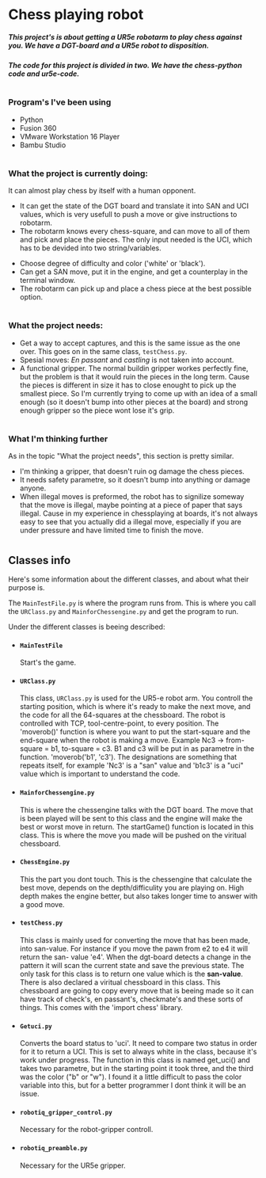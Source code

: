 # Chess playing robot

##### This project's is about getting a UR5e robotarm to play chess against you. We have a DGT-board and a UR5e robot to disposition.
##### The code for this project is divided in two. We have the chess-python code and ur5e-code. 
#
### Program's I've been using
* Python
* Fusion 360
* VMware Workstation 16 Player
* Bambu Studio
#
### What the project is currently doing:
It can almost play chess by itself with a human opponent. 
* It can get the state of the DGT board and translate it into SAN and UCI values, which is very usefull to push a move or give instructions to robotarm. 
* The robotarm knows every chess-square, and can move to all of them and pick and place the pieces. The only input needed is the UCI, which has to be devided into two string/variables.
+ Choose degree of difficulty and color ('white' or 'black').
+ Can get a SAN move, put it in the engine, and get a counterplay in the terminal window.
+ The robotarm can pick up and place a chess piece at the best possible option.
#
### What the project needs:
* Get a way to accept captures, and this is the same issue as the one over. This goes on in the same class, `testChess.py`. 
* Spesial moves: *En passant* and *castling* is not taken into account.
* A functional gripper. The normal buildin gripper workes perfectly fine, but the problem is that it would ruin the pieces in the long term. Cause the pieces is different in size it has to close enought to pick up the smallest piece. So I'm currently trying to come up with an idea of a small enough (so it doesn't bump into other pieces at the board) and strong enough gripper so the piece wont lose it's grip. 
#
### What I'm thinking further
As in the topic "What the project needs", this section is pretty similar.
+ I'm thinking a gripper, that doesn't ruin og damage the chess pieces.
+ It needs safety parametre, so it doesn't bump into anything or damage anyone.
+ When illegal moves is preformed, the robot has to signilize someway that the move is illegal, maybe pointing at a piece of paper that says illegal. Cause in my experience in chessplaying at boards, it's not always easy to see that you actually did a illegal move, especially if you are under pressure and have limited time to finish the move. 

  
#



## Classes info
Here's some information about the different classes, and about what their purpose is. 

The ```MainTestFile.py``` is where the program runs from. This is where you call the ```URClass.py``` and ```MainforChessengine.py``` and get the program to run.

Under the different classes is beeing described:

* #### ```MainTestFile```
  Start's the game.


* #### ```URClass.py```
  This class, ```URClass.py``` is used for the UR5-e robot arm. You controll the starting position, which is where it's ready to make the next move, and the code 
  for all the 64-squares at the chessboard. 
  The robot is controlled with TCP, tool-centre-point, to every position. The 'moverob()' function is where you want to put the start-square and the end-square 
  when the robot is making a move. Example Nc3 -> from-square = b1, to-square = c3. B1 and c3 will be put in as parametre in the function. 'moverob('b1', 'c3'). 
  The designations are something that repeats itself, for example 'Nc3' is a "san" value and 'b1c3' is a "uci" value which is important to understand the code.

* #### ```MainforChessengine.py```
  This is where the chessengine talks with the DGT board. The move that is been played will be sent to this class and the engine will make the best or worst move 
  in return. The startGame() function is located in this class. This is where the move you made will be pushed on the viritual chessboard.

* #### ```ChessEngine.py```
  This the part you dont touch. This is the chessengine that calculate the best move, depends on the depth/difficulity you are playing on. High depth makes the 
  engine better, but also takes longer time to answer with a good move.

* #### ```testChess.py```
  This class is mainly used for converting the move that has been made, into san-value. For instance if you move the pawn from e2 to e4 it will return the san- 
  value 'e4'. When the dgt-board detects a change in the pattern it will scan the current state and save the previous state. The only task for this class is to 
  return one value which is the **san-value**. There is also declared a viritual chessboard in this class. This chessboard are going to copy every move that is 
  beeing made so it can have track of check's, en passant's, checkmate's and these sorts of things. This comes with the 'import chess' library. 

* #### ```Getuci.py```
  Converts the board status to 'uci'. It need to compare two status in order for it to return a UCI. This is set to always white in the class, because it's work 
  under progress. The function in this class is named get_uci() and takes two parametre, but in the starting point it took three, and the third was the color ("b" 
  or "w"). I found it a little difficult to pass the color variable into this, but for a better programmer I dont think it will be an issue.

* #### ```robotiq_gripper_control.py```
  Necessary for the robot-gripper controll.

* #### ```robotiq_preamble.py```
  Necessary for the UR5e gripper.



